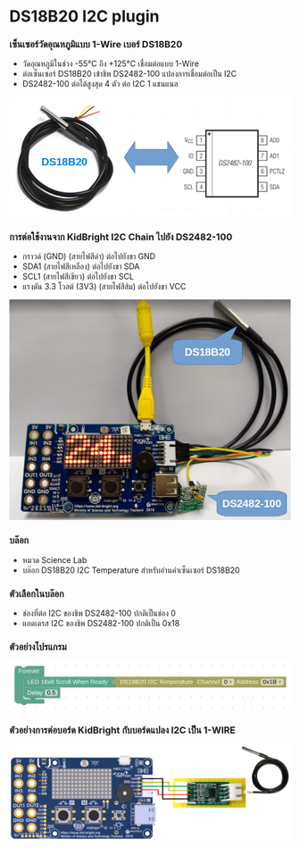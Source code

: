 # DS18B20 I2C plugin

### เซ็นเซอร์วัดอุณหภูมิแบบ 1-Wire เบอร์ DS18B20
- วัดอุณหภูมิในช่วง -55°C ถึง +125°C เชื่อมต่อแบบ 1-Wire
- ต่อเซ็นเซอร์ DS18B20 เข้าชิพ DS2482-100 แปลงการเชื่อมต่อเป็น I2C
- DS2482-100 ต่อได้สูงสุด 4 ตัว ต่อ I2C 1 แชนแนล

![DS18B20 I2C](images/ds18b20_i2c.png)

### การต่อใช้งานจาก KidBright I2C Chain ไปยัง DS2482-100
- กราวด์ (GND) (สายไฟสีดำ) ต่อไปยังขา GND
- SDA1 (สายไฟสีเหลือง) ต่อไปยังขา SDA
- SCL1 (สายไฟสีเขียว) ต่อไปยังขา SCL
- แรงดัน 3.3 โวลต์ (3V3) (สายไฟสีส้ม) ต่อไปยังขา VCC

![DS18B20 I2C Wiring](images/ds18b20_i2c_wiring.png)

### บล๊อก
- หมวด Science Lab
- บล๊อก DS18B20 I2C Temperature สำหรับอ่านค่าเซ็นเซอร์ DS18B20

### ตัวเลือกในบล๊อก
- ช่องที่ต่อ I2C ของชิพ DS2482-100 ปกติเป็นช่อง 0
- แอดเดรส I2C ของชิพ DS2482-100 ปกติเป็น 0x18

### ตัวอย่างโปรแกรม

![DS18B20 I2C Example](images/ds18b20_i2c_example.png)

### ตัวอย่างการต่อบอร์ด KidBright กับบอร์ดแปลง I2C เป็น 1-WIRE

![KidBright_ET-I2C_TO_1-WIRE](images/KidBright_ET-I2C_TO_1-WIRE.png)
